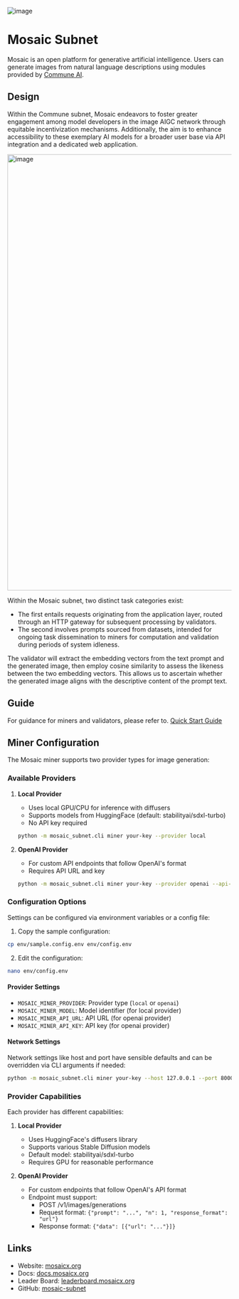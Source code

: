 ![image](https://github.com/mosaicx-org/mosaic-subnet/assets/48199614/97ecdea5-7c35-4536-9014-ac85da575974)


# Mosaic Subnet
Mosaic is an open platform for generative artificial intelligence. Users can generate images from natural language descriptions using modules provided by [Commune AI](https://communeai.org/).


## Design
Within the Commune subnet, Mosaic endeavors to foster greater engagement among model developers in the image AIGC network through equitable incentivization mechanisms. Additionally, the aim is to enhance accessibility to these exemplary AI models for a broader user base via API integration and a dedicated web application.

<img width="981" alt="image" src="https://github.com/mosaicx-org/mosaic-subnet/assets/48199614/0fde2ff5-0eee-46a3-b615-942c4717723c">

Within the Mosaic subnet, two distinct task categories exist:
- The first entails requests originating from the application layer, routed through an HTTP gateway for subsequent processing by validators.
- The second involves prompts sourced from datasets, intended for ongoing task dissemination to miners for computation and validation during periods of system idleness.

The validator will extract the embedding vectors from the text prompt and the generated image, then employ cosine similarity to assess the likeness between the two embedding vectors. This allows us to ascertain whether the generated image aligns with the descriptive content of the prompt text.


## Guide
For guidance for miners and validators, please refer to. [Quick Start Guide](docs/quickstart.md)

## Miner Configuration

The Mosaic miner supports two provider types for image generation:

### Available Providers

1. **Local Provider**
   - Uses local GPU/CPU for inference with diffusers
   - Supports models from HuggingFace (default: stabilityai/sdxl-turbo)
   - No API key required
   ```bash
   python -m mosaic_subnet.cli miner your-key --provider local
   ```

2. **OpenAI Provider**
   - For custom API endpoints that follow OpenAI's format
   - Requires API URL and key
   ```bash
   python -m mosaic_subnet.cli miner your-key --provider openai --api-url your-api-url --api-key your-api-key
   ```

### Configuration Options

Settings can be configured via environment variables or a config file:

1. Copy the sample configuration:
```bash
cp env/sample.config.env env/config.env
```

2. Edit the configuration:
```bash
nano env/config.env
```

#### Provider Settings
- `MOSAIC_MINER_PROVIDER`: Provider type (`local` or `openai`)
- `MOSAIC_MINER_MODEL`: Model identifier (for local provider)
- `MOSAIC_MINER_API_URL`: API URL (for openai provider)
- `MOSAIC_MINER_API_KEY`: API key (for openai provider)

#### Network Settings
Network settings like host and port have sensible defaults and can be overridden via CLI arguments if needed:
```bash
python -m mosaic_subnet.cli miner your-key --host 127.0.0.1 --port 8000
```

### Provider Capabilities

Each provider has different capabilities:

1. **Local Provider**
   - Uses HuggingFace's diffusers library
   - Supports various Stable Diffusion models
   - Default model: stabilityai/sdxl-turbo
   - Requires GPU for reasonable performance

2. **OpenAI Provider**
   - For custom endpoints that follow OpenAI's API format
   - Endpoint must support:
     - POST /v1/images/generations
     - Request format: `{"prompt": "...", "n": 1, "response_format": "url"}`
     - Response format: `{"data": [{"url": "..."}]}`

## Links
- Website: [mosaicx.org](https://mosaicx.org/)
- Docs: [docs.mosaicx.org](https://docs.mosaicx.org/)
- Leader Board: [leaderboard.mosaicx.org](https://leaderboard.mosaicx.org/)
- GitHub: [mosaic-subnet](https://github.com/mosaicx-org/mosaic-subnet)
